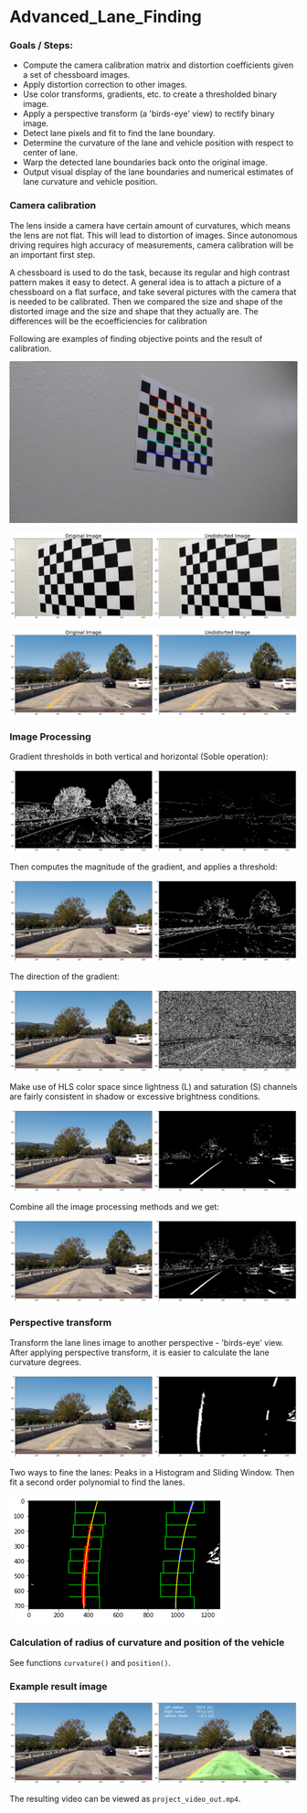 # Advanced_Lane_Finding

### Goals / Steps:

* Compute the camera calibration matrix and distortion coefficients given a set of chessboard images.
* Apply distortion correction to other images.
* Use color transforms, gradients, etc. to create a thresholded binary image.
* Apply a perspective transform (a 'birds-eye' view) to rectify binary image.
* Detect lane pixels and fit to find the lane boundary.
* Determine the curvature of the lane and vehicle position with respect to center of lane.
* Warp the detected lane boundaries back onto the original image.
* Output visual display of the lane boundaries and numerical estimates of lane curvature and vehicle position.



### Camera calibration

The lens inside a camera have certain amount of curvatures, which means the lens are not flat. This will lead to distortion of images. Since autonomous driving requires high accuracy of measurements, camera calibration will be an important first step.

A chessboard is used to do the task, because its regular and high contrast pattern makes it easy to detect. A general idea is to attach a picture of a chessboard on a flat surface, and take several pictures with the camera that is needed to be calibrated. Then we compared the size and shape of the distorted image and the size and shape that they actually are. The differences will be the ecoefficiencies for calibration

Following are examples of finding objective points and the result of calibration.

![](calibresult.png)

![](p4_undist_chessboard.png)

![](p4_undist_example.png)



### Image Processing

Gradient thresholds in both vertical and horizontal (Soble operation):

![](p4_sobel_x_y.png)

Then computes the magnitude of the gradient, and applies a threshold:

![](p4_mag.png)

The direction of the gradient:

![](p4_dir.png)

Make use of HLS color space since lightness (L) and saturation (S) channels are fairly consistent in shadow or excessive brightness conditions.

![](p4_hls.png)

Combine all the image processing methods and we get:

![](p4_combined.png)



### Perspective transform

Transform the lane lines image to another perspective - 'birds-eye' view. After applying perspective transform, it is easier to calculate the lane curvature degrees.

![](p4_pt.png)

Two ways to fine the lanes: Peaks in a Histogram and Sliding Window. Then fit a second order polynomial to find the lanes.

![](p4_sliding.png)



### Calculation of radius of curvature and position of the vehicle

See functions `curvature()` and `position()`.



### Example result image

![](p4_map_lane.png)

The resulting video can be viewed as `project_video_out.mp4`.
